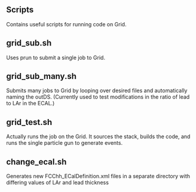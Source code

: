 Scripts
-------

Contains useful scripts for running code on Grid.

grid_sub.sh
----------
Uses prun to submit a single job to Grid.


grid_sub_many.sh
-----------
Submits many jobs to Grid by looping over desired files and automatically naming the outDS. (Currently used to test modifications in the ratio of lead to LAr in the ECAL.)

grid_test.sh
-----------
Actually runs the job on the Grid. It sources the stack, builds the code, and runs the single particle gun to generate events.

change_ecal.sh
-----------
Generates new FCChh_ECalDefinition.xml files in a separate directory with differing values of LAr and lead thickness
